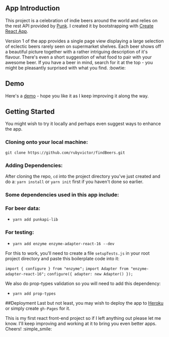 ## App Introduction

This project is a celebration of indie beers around the world and relies on the rest API provided by [Punk](https://punkapi.com/documentation/v2). I created it by bootstrapping with [Create React App](https://github.com/facebookincubator/create-react-app).

Version 1 of the app provides a single page view displaying a large selection of eclectic beers rarely seen on supermarket shelves. Each beer shows off a beautiful picture together with a rather intriguing description of it's flavour. There's even a short suggestion of what food to pair with your awesome beer. If you have a beer in mind, search for it at the top - you might be pleasantly surprised with what you find. :bowtie:

## Demo

Here's a [demo](http://find-beers.herokuapp.com/) - hope you like it as I keep improving it along the way.

## Getting Started

You might wish to try it locally and perhaps even suggest ways to enhance the app.

### Cloning onto your local machine:

`git clone https://github.com/rubyvictor/findBeers.git`

### Adding Dependencies:

After cloning the repo, `cd` into the project directory you've just created and do a:
`yarn install` or `yarn init` first if you haven't done so earlier.

### Some dependencies used in this app include:

### For beer data:

* `yarn add punkapi-lib`

### For testing:

* `yarn add enzyme enzyme-adapter-react-16 --dev`

For this to work, you'll need to create a file `setupTests.js` in your root project directory and paste this boilerplate code into it:

```import { configure } from "enzyme";```
```import Adapter from "enzyme-adapter-react-16";```
```configure({ adapter: new Adapter() });```

We also do prop-types validation so you will need to add this dependency:
* `yarn add prop-types`

##Deployment
Last but not least, you may wish to deploy the app to [Heroku](https://www.heroku.com) or simply create `gh-Pages` for it.

This is my first react front-end project so if I left anything out please let me know. I'll keep improving and working at it to bring you even better apps. Cheers! :simple_smile: